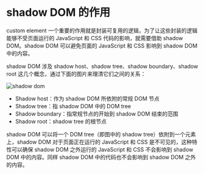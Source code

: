 # shadow DOM 的作用

custom element 一个重要的作用就是封装可复用的逻辑，为了让这些封装的逻辑能够不受页面运行的 JavaScript 和 CSS 代码的影响，就需要借助 shadow DOM。shadow DOM 可以避免页面的 JavaScript 和 CSS 影响到 shadow DOM 中的内容。

shadow DOM 涉及 shadow host、shadow tree、shadow boundary、shadow root 这几个概念，通过下面的图片来理清它们之间的关系：

![shadow dom](https://cdn.luohuidong.cn/clipboard_20231029_125707.png)

- Shadow host：作为 shadow DOM 所依附的常规 DOM 节点
- Shadow tree：指 shadow DOM 中的 DOM tree
- Shadow boundary：指常规节点的开始到 shadow DOM 结束的范围
- Shadow root：shadow tree 的根节点

shadow DOM 可以将一个 DOM tree（即图中的 shadow tree）依附到一个元素上，shadow DOM 对于页面正在运行的 JavaScript 和 CSS 是不可见的，这种特性可以确保 shadow DOM 之外运行的 JavaScript 和 CSS 不会影响到 shadow DOM 中的内容。同样 shadow DOM 中的代码也不会影响到 shadow DOM 之外的内容。
